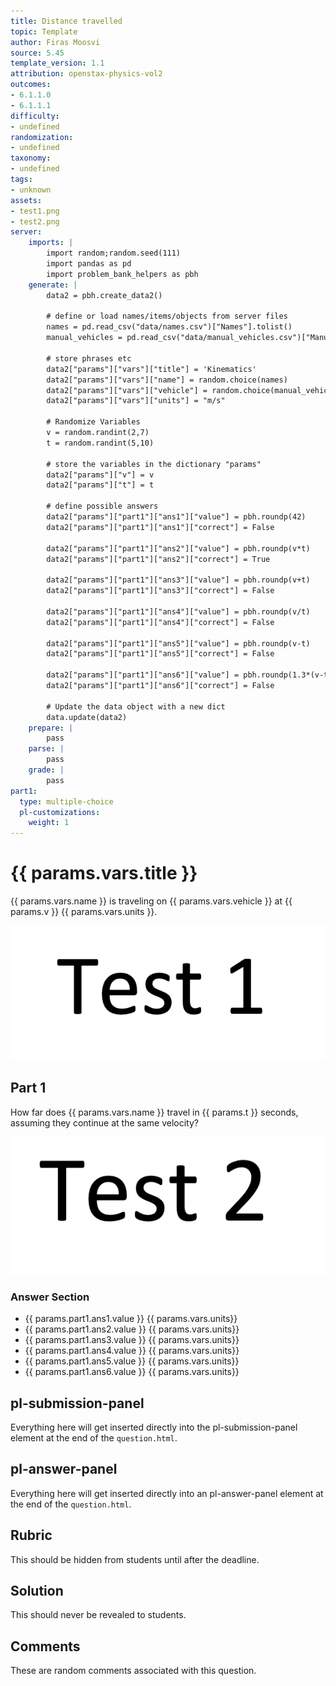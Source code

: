 ```yaml
---
title: Distance travelled
topic: Template
author: Firas Moosvi
source: 5.45
template_version: 1.1
attribution: openstax-physics-vol2
outcomes:
- 6.1.1.0
- 6.1.1.1
difficulty:
- undefined
randomization:
- undefined
taxonomy:
- undefined
tags:
- unknown
assets:
- test1.png
- test2.png
server: 
    imports: |
        import random;random.seed(111)
        import pandas as pd
        import problem_bank_helpers as pbh
    generate: |
        data2 = pbh.create_data2()

        # define or load names/items/objects from server files
        names = pd.read_csv("data/names.csv")["Names"].tolist()
        manual_vehicles = pd.read_csv("data/manual_vehicles.csv")["Manual Vehicles"].tolist()

        # store phrases etc
        data2["params"]["vars"]["title"] = 'Kinematics'
        data2["params"]["vars"]["name"] = random.choice(names)
        data2["params"]["vars"]["vehicle"] = random.choice(manual_vehicles)
        data2["params"]["vars"]["units"] = "m/s"

        # Randomize Variables
        v = random.randint(2,7)
        t = random.randint(5,10)

        # store the variables in the dictionary "params"
        data2["params"]["v"] = v
        data2["params"]["t"] = t

        # define possible answers
        data2["params"]["part1"]["ans1"]["value"] = pbh.roundp(42)
        data2["params"]["part1"]["ans1"]["correct"] = False

        data2["params"]["part1"]["ans2"]["value"] = pbh.roundp(v*t)
        data2["params"]["part1"]["ans2"]["correct"] = True

        data2["params"]["part1"]["ans3"]["value"] = pbh.roundp(v+t)
        data2["params"]["part1"]["ans3"]["correct"] = False

        data2["params"]["part1"]["ans4"]["value"] = pbh.roundp(v/t)
        data2["params"]["part1"]["ans4"]["correct"] = False

        data2["params"]["part1"]["ans5"]["value"] = pbh.roundp(v-t)
        data2["params"]["part1"]["ans5"]["correct"] = False

        data2["params"]["part1"]["ans6"]["value"] = pbh.roundp(1.3*(v-t))
        data2["params"]["part1"]["ans6"]["correct"] = False

        # Update the data object with a new dict
        data.update(data2)
    prepare: |
        pass
    parse: |
        pass
    grade: |
        pass
part1:
  type: multiple-choice
  pl-customizations:
    weight: 1
---
```

# {{ params.vars.title }}

{{ params.vars.name }} is traveling on {{ params.vars.vehicle }} at {{ params.v }} {{ params.vars.units }}.

<img src="test1.png">

## Part 1

How far does {{ params.vars.name }} travel in {{ params.t }} seconds, assuming they continue at the same velocity?

<img src="test2.png">

### Answer Section

- {{ params.part1.ans1.value }} {{ params.vars.units}} 
- {{ params.part1.ans2.value }} {{ params.vars.units}} 
- {{ params.part1.ans3.value }} {{ params.vars.units}} 
- {{ params.part1.ans4.value }} {{ params.vars.units}} 
- {{ params.part1.ans5.value }} {{ params.vars.units}} 
- {{ params.part1.ans6.value }} {{ params.vars.units}}

## pl-submission-panel

Everything here will get inserted directly into the pl-submission-panel element at the end of the `question.html`.

## pl-answer-panel

Everything here will get inserted directly into an pl-answer-panel element at the end of the `question.html`.

## Rubric

This should be hidden from students until after the deadline.

## Solution

This should never be revealed to students.

## Comments

These are random comments associated with this question.